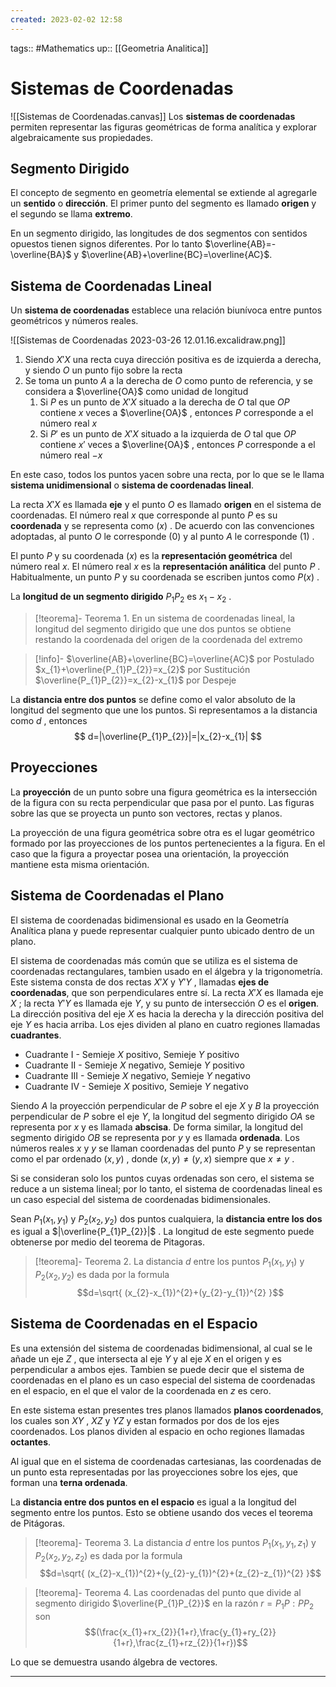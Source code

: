 ```yaml
---
created: 2023-02-02 12:58
---
```

tags:: #Mathematics 
up:: [[Geometria Analitica]]
# Sistemas de Coordenadas
![[Sistemas de Coordenadas.canvas]]
Los **sistemas de coordenadas** permiten representar las figuras geométricas de forma analítica y explorar algebraicamente sus propiedades.

## Segmento Dirigido
El concepto de segmento en geometría elemental se extiende al agregarle un **sentido** o **dirección**. El primer punto del segmento es llamado **origen** y el segundo se llama **extremo**. 

En un segmento dirigido, las longitudes de dos segmentos con sentidos opuestos tienen signos diferentes. Por lo tanto $\overline{AB}=-\overline{BA}$  y $\overline{AB}+\overline{BC}=\overline{AC}$.

## Sistema de Coordenadas Lineal
Un **sistema de coordenadas** establece una relación biunívoca entre puntos geométricos y números reales.

![[Sistemas de Coordenadas 2023-03-26 12.01.16.excalidraw.png]]
1. Siendo $X'X$ una recta cuya dirección positiva es de izquierda a derecha, y siendo $O$ un punto fijo sobre la recta
2. Se toma un punto $A$ a la derecha de $O$ como punto de referencia, y se considera a $\overline{OA}$ como unidad de longitud
	1. Si $P$ es un punto de $X'X$ situado a la derecha de $O$ tal que $OP$ contiene $x$ veces a $\overline{OA}$ , entonces $P$ corresponde a el número real $x$
	2. Si $P'$ es un punto de $X'X$ situado a la izquierda de $O$ tal que $OP$ contiene $x'$ veces a $\overline{OA}$ , entonces $P$ corresponde a el número real $-x$

En este caso, todos los puntos yacen sobre una recta, por lo que se le llama **sistema unidimensional** o **sistema de coordenadas lineal**.

La recta $X'X$ es llamada **eje** y el punto $O$ es llamado **origen** en el sistema de coordenadas. El número real $x$ que corresponde al punto $P$ es su **coordenada** y se representa como $(x)$ . De acuerdo con las convenciones adoptadas, al punto $O$ le corresponde $(0)$ y al punto $A$ le corresponde $(1)$ .

El punto $P$ y su coordenada $(x)$ es la **representación geométrica** del número real $x$. El número real $x$ es la **representación análitica** del punto $P$ . Habitualmente, un punto $P$ y su coordenada se escriben juntos como $P(x)$ .

La **longitud de un segmento dirigido** $P_{1}P_{2}$ es $x_{1}-x_{2}$ .

> [!teorema]- Teorema 1.
> En un sistema de coordenadas lineal, la longitud del segmento dirigido que une dos puntos se obtiene restando la coordenada del origen de la coordenada del extremo

> [!info]-
>  $\overline{AB}+\overline{BC}=\overline{AC}$ por Postulado
>  $x_{1}+\overline{P_{1}P_{2}}=x_{2}$ por Sustitución
>  $\overline{P_{1}P_{2}}=x_{2}-x_{1}$ por Despeje

La **distancia entre dos puntos** se define como el valor absoluto de la longitud del segmento que une los puntos. Si representamos a la distancia como $d$ , entonces $$
d=|\overline{P_{1}P_{2}}|=|x_{2}-x_{1}|
$$
## Proyecciones
La **proyección** de un punto sobre una figura geométrica es la intersección de la figura con su recta perpendicular que pasa por el punto. Las figuras sobre las que se proyecta un punto son vectores, rectas y planos.

La proyección de una figura geométrica sobre otra es el lugar geométrico formado por las proyecciones de los puntos pertenecientes a la figura. En el caso que la figura a proyectar posea una orientación, la proyección mantiene esta misma orientación.

## Sistema de Coordenadas el Plano
El sistema de coordenadas bidimensional es usado en la Geometría Analítica plana y puede representar cualquier punto ubicado dentro de un plano.

El sistema de coordenadas más común que se utiliza es el sistema de coordenadas rectangulares, tambien usado en el álgebra y la trigonometría. Este sistema consta de dos rectas $X'X$ y $Y'Y$ , llamadas **ejes de coordenadas**, que son perpendiculares entre sí. La recta $X'X$ es llamada eje $X$ ; la recta $Y'Y$ es llamada eje $Y$, y su punto de intersección $O$ es el **origen**. La dirección positiva del eje $X$ es hacia la derecha y la dirección positiva del eje $Y$ es hacia arriba. Los ejes dividen al plano en cuatro regiones llamadas **cuadrantes**.
- Cuadrante $\mathrm{I}$ - Semieje $X$ positivo, Semieje $Y$ positivo
- Cuadrante $\mathrm{II}$ - Semieje $X$ negativo, Semieje $Y$ positivo
- Cuadrante $\mathrm{III}$ - Semieje $X$ negativo, Semieje $Y$ negativo
- Cuadrante $\mathrm{IV}$ - Semieje $X$ positivo, Semieje $Y$ negativo

Siendo $A$ la proyección perpendicular de $P$ sobre el eje $X$ y $B$ la proyección perpendicular de $P$ sobre el eje $Y$, la longitud del segmento dirigido $OA$ se representa por $x$ y es llamada **abscisa**. De forma similar, la longitud del segmento dirigido $OB$ se representa por $y$ y es llamada **ordenada**. Los números reales $x$ y $y$ se llaman coordenadas del punto $P$ y se representan como el par ordenado $(x, y)$ , donde $(x,y) \neq (y,x)$ siempre que $x\neq y$ .

Si se consideran solo los puntos cuyas ordenadas son cero, el sistema se reduce a un sistema lineal; por lo tanto, el sistema de coordenadas lineal es un caso especial del sistema de coordenadas bidimensionales.

Sean $P_{1}(x_{1},y_{1})$ y $P_{2}(x_{2},y_{2})$ dos puntos cualquiera, la **distancia entre los dos** es igual a $|\overline{P_{1}P_{2}}|$ .  La longitud de este segmento puede obtenerse por medio del teorema de Pitagoras.

> [!teorema]- Teorema 2.
> La distancia $d$ entre los puntos $P_{1}(x_{1},y_{1})$ y $P_{2}(x_{2},y_{2})$ es dada por la formula $$d=\sqrt{ (x_{2}-x_{1})^{2}+(y_{2}-y_{1})^{2} }$$

## Sistema de Coordenadas en el Espacio
Es una extensión del sistema de coordenadas bidimensional, al cual se le añade un eje $Z$ , que intersecta al eje $Y$ y al eje $X$ en el origen y es perpendicular a ambos ejes. Tambien se puede decir que el sistema de coordenadas en el plano es un caso especial del sistema de coordenadas en el espacio, en el que el valor de la coordenada en $z$ es cero.

En este sistema estan presentes tres planos llamados **planos coordenados**, los cuales son $XY$ , $XZ$ y $YZ$ y estan formados por dos de los ejes coordenados. Los planos dividen al espacio en ocho regiones llamadas **octantes**.

Al igual que en el sistema de coordenadas cartesianas, las coordenadas de un punto esta representadas por las proyecciones sobre los ejes, que forman una **terna ordenada**.

La **distancia entre dos puntos en el espacio** es igual a la longitud del segmento entre los puntos. Esto se obtiene usando dos veces el teorema de Pitágoras.

> [!teorema]- Teorema 3.
> La distancia $d$ entre los puntos $P_{1}(x_{1},y_{1},z_{1})$ y $P_{2}(x_{2},y_{2},z_{2})$ es dada por la formula $$d=\sqrt{ (x_{2}-x_{1})^{2}+(y_{2}-y_{1})^{2}+(z_{2}-z_{1})^{2} }$$

> [!teorema]- Teorema 4.
Las coordenadas del punto que divide al segmento dirigido $\overline{P_{1}P_{2}}$ en la razón $r=P_{1}P:PP_{2}$ son $$(\frac{x_{1}+rx_{2}}{1+r},\frac{y_{1}+ry_{2}}{1+r},\frac{z_{1}+rz_{2}}{1+r})$$

Lo que se demuestra usando álgebra de vectores.
___
